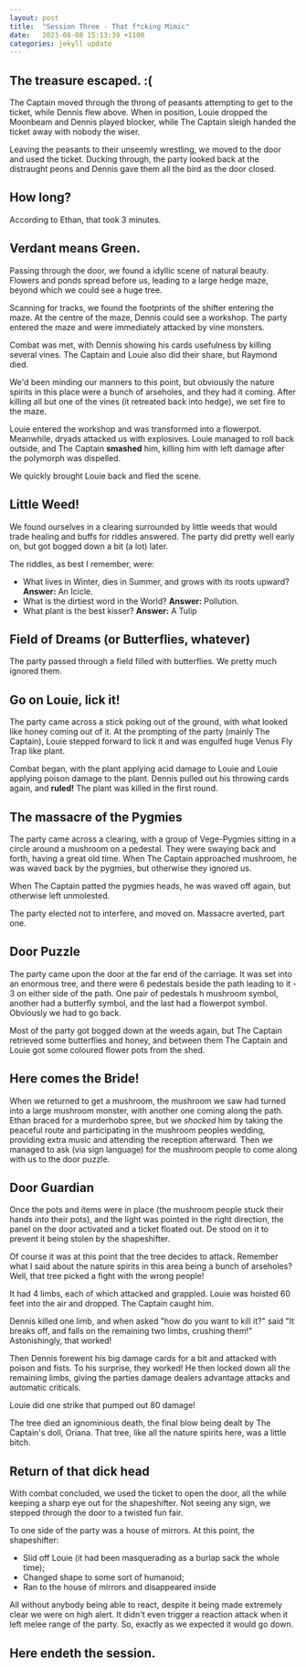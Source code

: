 ```yaml
---
layout: post
title:  "Session Three - That f*cking Mimic"
date:   2023-08-08 15:13:39 +1100
categories: jekyll update
---
```

## The treasure escaped. :(

The Captain moved through the throng of peasants attempting to get to the ticket, while Dennis flew above. When in position, Louie dropped the Moonbeam and Dennis played blocker, while The Captain sleigh handed the ticket away with nobody the wiser.

Leaving the peasants to their unseemly wrestling, we moved to the door and used the ticket. Ducking through, the party looked back at the distraught peons and Dennis gave them all the bird as the door closed.

## How long?

According to Ethan, that took 3 minutes.

## Verdant means Green.

Passing through the door, we found a idyllic scene of natural beauty. Flowers and ponds spread before us, leading to a large hedge maze, beyond which we could see a huge tree.

Scanning for tracks, we found the footprints of the shifter entering the maze. At the centre of the maze, Dennis could see a workshop. The party entered the maze and were immediately attacked by vine monsters.

Combat was met, with Dennis showing his cards usefulness by killing several vines. The Captain and Louie also did their share, but Raymond died.

We'd been minding our manners to this point, but obviously the nature spirits in this place were a bunch of arseholes, and they had it coming. After killing all but one of the vines (it retreated back into hedge), we set fire to the maze.

Louie entered the workshop and was transformed into a flowerpot. Meanwhile, dryads attacked us with explosives. Louie managed to roll back outside, and The Captain **smashed** him, killing him with left damage after the polymorph was dispelled.

We quickly brought Louie back and fled the scene.

## Little Weed!

We found ourselves in a clearing surrounded by little weeds that would trade healing and buffs for riddles answered. The party did pretty well early on, but got bogged down a bit (a lot) later.

The riddles, as best I remember, were:

* What lives in Winter, dies in Summer, and grows with its roots upward? **Answer:** An Icicle.
* What is the dirtiest word in the World? **Answer:** Pollution.
* What plant is the best kisser? **Answer:** A Tulip

## Field of Dreams (or Butterflies, whatever)

The party passed through a field filled with butterflies. We pretty much ignored them.

## Go on Louie, lick it!

The party came across a stick poking out of the ground, with what looked like honey coming out of it. At the prompting of the party (mainly The Captain), Louie stepped forward to lick it and was engulfed  huge Venus Fly Trap like plant.

Combat began, with the plant applying acid damage to Louie and Louie applying poison damage to the plant. Dennis pulled out his throwing cards again, and **ruled!** The plant was killed in the first round.

## The massacre of the Pygmies

The party came across a clearing, with a group of Vege-Pygmies sitting in a circle around a mushroom on a pedestal. They were swaying back and forth, having a great old time. When The Captain approached mushroom, he was waved back by the pygmies, but otherwise they ignored us.

When The Captain patted the pygmies heads, he was waved off again, but otherwise left unmolested.

The party elected not to interfere, and moved on. Massacre averted, part one.

## Door Puzzle

The party came upon the door at the far end of the carriage. It was set into an enormous tree, and there were 6 pedestals beside the path leading to it - 3 on either side of the path. One pair of pedestals h mushroom symbol, another had a butterfly symbol, and the last had a flowerpot symbol. Obviously we had to go back.

Most of the party got bogged down at the weeds again, but The Captain retrieved some butterflies and honey, and between them The Captain and Louie got some coloured flower pots from the shed.

## Here comes the Bride!

When we returned to get a mushroom, the mushroom we saw had turned into a large mushroom monster, with another one coming along the path. Ethan braced for a murderhobo spree, but we _shocked_ him by taking the peaceful route and participating in the mushroom peoples wedding, providing extra music and attending the reception afterward. Then we managed to ask (via sign language) for the mushroom people to come along with us to the door puzzle.

## Door Guardian

Once the pots and items were in place (the mushroom people stuck their hands into their pots), and the light was pointed in the right direction, the panel on the door activated and a ticket floated out. De stood on it to prevent it being stolen by the shapeshifter.

Of course it was at this point that the tree decides to attack. Remember what I said about the nature spirits in this area being a bunch of arseholes? Well, that tree picked a fight with the wrong people!

It had 4 limbs, each of which attacked and grappled. Louie was hoisted 60 feet into the air and dropped. The Captain caught him.

Dennis killed one limb, and when asked "how do you want to kill it?" said "It breaks off, and falls on the remaining two limbs, crushing them!" Astonishingly, that worked!

Then Dennis forewent his big damage cards for a bit and attacked with poison and fists. To his surprise, they worked! He then locked down all the remaining limbs, giving the parties damage dealers advantage attacks and automatic criticals.

Louie did one strike that pumped out 80 damage!

The tree died an ignominious death, the final blow being dealt by The Captain's doll, Oriana. That tree, like all the nature spirits here, was a little bitch.

## Return of that dick head

With combat concluded, we used the ticket to open the door, all the while keeping a sharp eye out for the shapeshifter. Not seeing any sign, we stepped through the door to a twisted fun fair.

To one side of the party was a house of mirrors. At this point, the shapeshifter:

* Slid off Louie (it had been masquerading as a burlap sack the whole time);
* Changed shape to some sort of humanoid;
* Ran to the house of mirrors and disappeared inside

All without anybody being able to react, despite it being made extremely clear we were on high alert. It didn't even trigger a reaction attack when it left melee range of the party. So, exactly as we expected it would go down.

## Here endeth the session.
